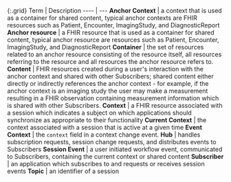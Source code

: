 
{:.grid}
Term | Description
---- | ---
**Anchor Context** | a context that is used as a container for shared content, typical anchor contexts are FHIR resources such as Patient, Encounter, ImagingStudy, and DiagnosticReport
**Anchor resource** | a FHIR resource that is used as a container for shared content, typical anchor resource are resources such as Patient, Encounter, ImagingStudy, and DiagnosticReport
**Container** | the set of resources related to an anchor resource consisting of the resource itself, all resources referring to the resource and all resources the anchor resource refers to.
**Content** | FHIR resources created during a user's interaction with the anchor context and shared with other Subscribers; shared content either directly or indirectly references the anchor context - for example, if the anchor context is an imaging study the user may make a measurement resulting in a FHIR observation containing measurement information which is shared with other Subscribers.
**Context** | a FHIR resource associated with a session which indicates a subject on which applications should synchronize as appropriate to their functionality
**Current Context** | the context associated with a session that is active at a given time
**Event Context** | the `context` field in a context change event.
**Hub** | handles subscription requests, session change requests, and distributes events to Subscribers
**Session Event** | a user initiated workflow event, communicated to Subscribers, containing the current context or shared content
**Subscriber** | an application which subscribes to and requests or receives session events
**Topic** | an identifier of a session
